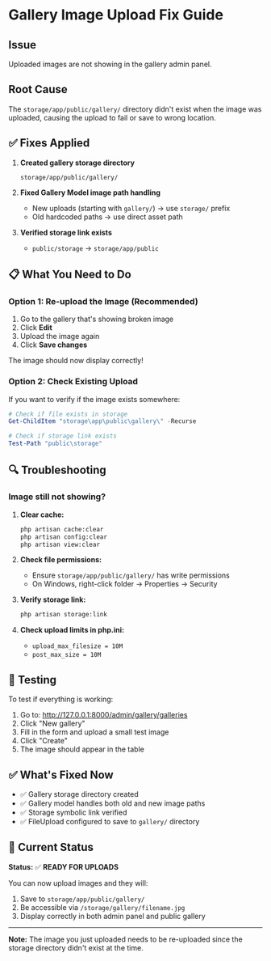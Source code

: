 # Gallery Image Upload Fix Guide

## Issue
Uploaded images are not showing in the gallery admin panel.

## Root Cause
The `storage/app/public/gallery/` directory didn't exist when the image was uploaded, causing the upload to fail or save to wrong location.

## ✅ Fixes Applied

1. **Created gallery storage directory**
   ```
   storage/app/public/gallery/
   ```

2. **Fixed Gallery Model image path handling**
   - New uploads (starting with `gallery/`) → use `storage/` prefix
   - Old hardcoded paths → use direct asset path

3. **Verified storage link exists**
   - `public/storage` → `storage/app/public`

## 📋 What You Need to Do

### Option 1: Re-upload the Image (Recommended)

1. Go to the gallery that's showing broken image
2. Click **Edit**
3. Upload the image again
4. Click **Save changes**

The image should now display correctly!

### Option 2: Check Existing Upload

If you want to verify if the image exists somewhere:

```powershell
# Check if file exists in storage
Get-ChildItem "storage\app\public\gallery\" -Recurse

# Check if storage link exists
Test-Path "public\storage"
```

## 🔍 Troubleshooting

### Image still not showing?

1. **Clear cache:**
   ```bash
   php artisan cache:clear
   php artisan config:clear
   php artisan view:clear
   ```

2. **Check file permissions:**
   - Ensure `storage/app/public/gallery/` has write permissions
   - On Windows, right-click folder → Properties → Security

3. **Verify storage link:**
   ```bash
   php artisan storage:link
   ```

4. **Check upload limits in php.ini:**
   - `upload_max_filesize = 10M`
   - `post_max_size = 10M`

## 📝 Testing

To test if everything is working:

1. Go to: http://127.0.0.1:8000/admin/gallery/galleries
2. Click "New gallery"
3. Fill in the form and upload a small test image
4. Click "Create"
5. The image should appear in the table

## ✅ What's Fixed Now

- ✅ Gallery storage directory created
- ✅ Gallery model handles both old and new image paths
- ✅ Storage symbolic link verified
- ✅ FileUpload configured to save to `gallery/` directory

## 🎯 Current Status

**Status:** ✅ **READY FOR UPLOADS**

You can now upload images and they will:
1. Save to `storage/app/public/gallery/`
2. Be accessible via `/storage/gallery/filename.jpg`
3. Display correctly in both admin panel and public gallery

---

**Note:** The image you just uploaded needs to be re-uploaded since the storage directory didn't exist at the time.





